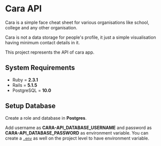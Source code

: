 # Cara API
Cara is a simple face cheat sheet for various organisations like school, college and any other organisation. 

Cara is not a data storage for people's profile, it just a simple visualisation having minimum contact details in it.

This project represents the API of cara app.

## System Requirements
* Ruby = **2.3.1**
* Rails = **5.1.5**
* PostgreSQL = **10.0** 

## Setup Database
Create a role and database in **Postgres**.

Add username as **CARA-API_DATABASE_USERNAME** and password as **CARA-API_DATABASE_PASSWORD** as environment variable. You can create a [`.env`](https://github.com/bkeepers/dotenv) as well on the project level to have environment variable.
